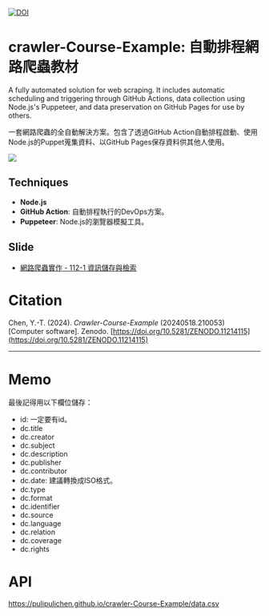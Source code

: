 [![DOI](https://zenodo.org/badge/714862367.svg)](https://zenodo.org/doi/10.5281/zenodo.11214115)

# crawler-Course-Example: 自動排程網路爬蟲教材

A fully automated solution for web scraping. It includes automatic scheduling and triggering through GitHub Actions, data collection using Node.js's Puppeteer, and data preservation on GitHub Pages for use by others.

一套網路爬蟲的全自動解決方案。包含了透過GitHub Action自動排程啟動、使用Node.js的Puppet蒐集資料、以GitHub Pages保存資料供其他人使用。

![](https://blogger.googleusercontent.com/img/a/AVvXsEiymaRroiyKWA-PmXVDoBS-U7UNNhz-CIqeerjUBvdIxunZ_Zvz-g0brQBiDvG-NNIjVVDF6ohOK1spJ9r0ipdu7Un_37wsorFkYL1hNWui9AXk-jLYlho1CB08TQ6F-lh2qHNAw3QI6tVu7nzKPB_kOchre9C3M70xCcWybx4k6zD6_yWQn0AQzw)

## Techniques

- **Node.js**
- **GitHub Action**: 自動排程執行的DevOps方案。
- **Puppeteer**: Node.js的瀏覽器模擬工具。

## Slide

- [網路爬蟲實作 - 112-1 資訊儲存與檢索](https://docs.google.com/presentation/d/1z5dZUTdesub-muPJ7dMhar9f7d4hIr9OySLaylacYYU/edit?usp=sharing)

# Citation

Chen, Y.-T. (2024). *Crawler-Course-Example* (20240518.210053) [Computer software]. Zenodo. [https://doi.org/10.5281/ZENODO.11214115](https://doi.org/10.5281/ZENODO.11214115)

----

# Memo

最後記得用以下欄位儲存：

- id: 一定要有id。
- dc.title
- dc.creator
- dc.subject
- dc.description
- dc.publisher
- dc.contributor
- dc.date: 建議轉換成ISO格式。
- dc.type
- dc.format
- dc.identifier
- dc.source
- dc.language
- dc.relation
- dc.coverage
- dc.rights

# API

https://pulipulichen.github.io/crawler-Course-Example/data.csv
